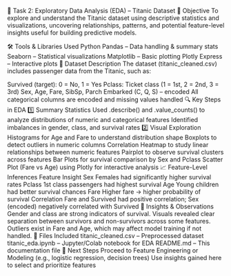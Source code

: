 🧪 Task 2: Exploratory Data Analysis (EDA) – Titanic Dataset
📌 Objective
To explore and understand the Titanic dataset using descriptive statistics and visualizations, uncovering relationships, patterns, and potential feature-level insights useful for building predictive models.

🛠️ Tools & Libraries Used
Python
Pandas – Data handling & summary stats
Seaborn – Statistical visualizations
Matplotlib – Basic plotting
Plotly Express – Interactive plots
📂 Dataset Description
The dataset (titanic_cleaned.csv) includes passenger data from the Titanic, such as:

Survived (target): 0 = No, 1 = Yes
Pclass: Ticket class (1 = 1st, 2 = 2nd, 3 = 3rd)
Sex, Age, Fare, SibSp, Parch
Embarked (C, Q, S) – encoded
All categorical columns are encoded and missing values handled
🔍 Key Steps in EDA
1️⃣ Summary Statistics
Used .describe() and .value_counts() to analyze distributions of numeric and categorical features
Identified imbalances in gender, class, and survival rates
2️⃣ Visual Exploration
Histograms for Age and Fare to understand distribution shape
Boxplots to detect outliers in numeric columns
Correlation Heatmap to study linear relationships between numeric features
Pairplot to observe survival clusters across features
Bar Plots for survival comparison by Sex and Pclass
Scatter Plot (Fare vs Age) using Plotly for interactive analysis
📈 Feature-Level Inferences
Feature	Insight
Sex	Females had significantly higher survival rates
Pclass	1st class passengers had highest survival
Age	Young children had better survival chances
Fare	Higher fare → higher probability of survival
Correlation	Fare and Survived had positive correlation; Sex (encoded) negatively correlated with Survived
🧠 Insights & Observations
Gender and class are strong indicators of survival.
Visuals revealed clear separation between survivors and non-survivors across some features.
Outliers exist in Fare and Age, which may affect model training if not handled.
📁 Files Included
titanic_cleaned.csv – Preprocessed dataset
titanic_eda.ipynb – Jupyter/Colab notebook for EDA
README.md – This documentation file
🚀 Next Steps
Proceed to Feature Engineering or Modeling (e.g., logistic regression, decision trees)
Use insights gained here to select and prioritize features
